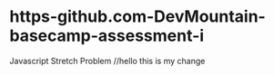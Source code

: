 # https-github.com-DevMountain-basecamp-assessment-i
Javascript Stretch Problem
//hello this is my change

